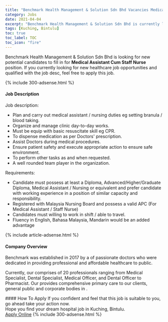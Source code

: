 ```yaml
---
title: "Benchmark Health Management & Solution Sdn Bhd Vacancies Medical Assistant Cum Staff Nurse" 
category: Jobs 
date: 2021-04-04 
excerpt: "Benchmark Health Management & Solution Sdn Bhd is currently looking for suitable person to fill in the Medical Assistant Cum Staff Nurse which positioned at Kuching, Bintulu" 
tags: [Kuching, Bintulu] 
toc: true 
toc_label: TOC 
toc_icon: "fire" 
--- 
```


<p>Benchmark Health Management & Solution Sdn Bhd is looking for new potential candidates to fill in for <b>Medical Assistant Cum Staff Nurse</b> position. If you currently looking for new healthcare job opportunities and qualified with the job desc, feel free to apply this job.
</p>{% include 300-adsense.html %} 
<div><div><h4>Job Description</h4></div><div><div><span><div><p>Job description:</p><ul><li>Plan and carry out medical assistant / nursing duties eg setting branula / blood taking.</li><li>Organize and manage clinic day-to-day works.</li><li>Must be equip with basic resuscitate skill eg CPR.</li><li>To dispense medication as per Doctors' prescription.</li><li>Assist Doctors during medical procedures.</li><li>Ensure patient safety and execute appropriate action to ensure safe environment.</li><li>To perform other tasks as and when requested.</li><li>A well rounded team player in the organization.</li></ul><p>Requirements:</p><ul><li>Candidate must possess at least a Diploma, Advanced/Higher/Graduate Diploma, Medical Assistant / Nursing or equivalent and prefer candidate with working experience in a position of similar capacity and responsibility.</li><li>Registered with Malaysia Nursing Board and possess a valid APC (For Medical Assistant / Staff Nurse)</li><li>Candidates must willing to work in shift / able to travel.</li><li>Fluency in English, Bahasa Malaysia, Mandarin would be an added advantage</li></ul></div></span></div></div></div> 
{% include article-adsense.html %} 
<div><div><h4>Company Overview</h4></div><div><div><span><div><p>Benchmark was established in 2017 by a of passionate doctors who were dedicated in providing professional and affordable healthcare to public.&#160;</p><p>Currently, our comprises of 20 professionals ranging from Medical Specialist, Dental Specialist, Medical Officer, and Dental Officer to Pharmacist. Our provides comprehensive primary care to our clients, general public and corporate bodies in .&#160;&#160;</p></div></span></div></div></div> 
#### How To Apply 
If you confident and feel that this job is suitable to you, go ahead take your action now. <br/> 
Hope you find your dream hospital job in Kuching, Bintulu. <br/> 
<a href="https://www.jobstreet.com.my/en/job/medical-assistant-cum-staff-nurse-4511385?jobId=jobstreet-my-job-4511385" class="btn btn--warning" target="_blank" rel="nofollow noopenner">Apply Online</a> 
{% include 300-adsense.html %} 